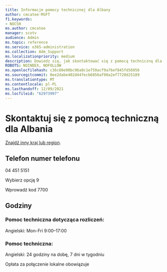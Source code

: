 ```yaml
---
title: Informacje pomocy technicznej dla Albany
author: cmcatee-MSFT
f1.keywords:
- NOCSH
ms.author: cmcatee
manager: scotv
audience: Admin
ms.topic: reference
ms.service: o365-administration
ms.collection: Adm_Support
ms.localizationpriority: medium
description: Dowiedz się, jak skontaktować się z pomocą techniczną dla swojego kraju lub regionu.
ROBOTS: NOINDEX, NOFOLLOW
ms.openlocfilehash: c36c80e90bc96a0c1e759acf9a76ef845fd56956
ms.sourcegitcommit: 0ee2dabe402d44fecb6856af98a2ef7720d25189
ms.translationtype: MT
ms.contentlocale: pl-PL
ms.lasthandoff: 12/09/2021
ms.locfileid: "62973997"
---
```

# <a name="contact-support-for-albania"></a>Skontaktuj się z pomocą techniczną dla Albania

[Znajdź inny kraj lub region](../get-help-support.md).

## <a name="phone-number"></a>Telefon numer telefonu
04 451 5151

Wybierz opcję 9

Wprowadź kod 7700

## <a name="hours"></a>Godziny
### <a name="billing-support"></a>Pomoc techniczna dotycząca rozliczeń:

Angielski: Mon-Fri 9:00–17:00

### <a name="technical-support"></a>Pomoc techniczna:

Angielski: 24 godziny na dobę, 7 dni w tygodniu

Opłata za połączenie lokalne obowiązuje
